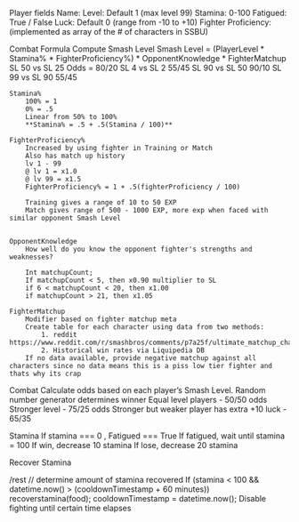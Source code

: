 Player fields
	Name: 
	Level: Default 1 (max level 99)
	Stamina: 0-100
	Fatigued: True / False 
	Luck: Default 0 (range from -10 to +10)
	Fighter Proficiency: (implemented as array of the # of characters in SSBU)
	
Combat Formula
	Compute Smash Level
	Smash Level = (PlayerLevel * Stamina% * FighterProficiency%) * OpponentKnowledge * FighterMatchup
	SL 50 vs SL 25
	Odds = 80/20
	SL 4 vs SL 2
	55/45
	SL 90 vs SL 50
	90/10
	SL 99 vs SL 90
	55/45
	
	Stamina%
		100% = 1
		0% = .5
		Linear from 50% to 100%
		**Stamina% = .5 + .5(Stamina / 100)**
		
	FighterProficiency%
		Increased by using fighter in Training or Match
		Also has match up history
		lv 1 - 99
		@ lv 1 = x1.0
		@ lv 99 = x1.5
		FighterProficiency% = 1 + .5(fighterProficiency / 100)
		
		Training gives a range of 10 to 50 EXP
		Match gives range of 500 - 1000 EXP, more exp when faced with similar opponent Smash Level
		

	OpponentKnowledge
		How well do you know the opponent fighter's strengths and weaknesses?
		
		Int matchupCount;
		If matchupCount < 5, then x0.90 multiplier to SL
		if 6 < matchupCount < 20, then x1.00
		if matchupCount > 21, then x1.05
	
	FighterMatchup
		Modifier based on fighter matchup meta
		Create table for each character using data from two methods:
			1. reddit https://www.reddit.com/r/smashbros/comments/p7a25f/ultimate_matchup_chart_compilation_v6/
			2. Historical win rates via Liquipedia DB
		If no data available, provide negative matchup against all characters since no data means this is a piss low tier fighter and thats why its crap

Combat
	Calculate odds based on each player’s Smash Level. Random number generator determines winner
	Equal level players - 50/50 odds
	Stronger level - 75/25 odds
	Stronger but weaker player has extra +10 luck - 65/35

Stamina
	If stamina === 0 , Fatigued === True
	If fatigued, wait until stamina = 100
	If win, decrease 10 stamina
	If lose, decrease 20 stamina 

Recover Stamina 

/rest
	// determine amount of stamina recovered
	If (stamina < 100 && datetime.now() > (cooldownTimestamp + 60 minutes))
		recoverstamina(food);
		cooldownTimestamp = datetime.now();
	Disable fighting until certain time elapses
